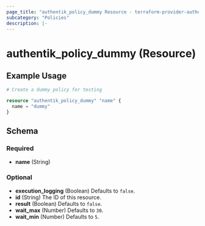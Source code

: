 ```yaml
---
page_title: "authentik_policy_dummy Resource - terraform-provider-authentik"
subcategory: "Policies"
description: |-
---
```


# authentik_policy_dummy (Resource)

## Example Usage

```terraform
# Create a dummy policy for testing

resource "authentik_policy_dummy" "name" {
  name = "dummy"
}
```

<!-- schema generated by tfplugindocs -->
## Schema

### Required

- **name** (String)

### Optional

- **execution_logging** (Boolean) Defaults to `false`.
- **id** (String) The ID of this resource.
- **result** (Boolean) Defaults to `false`.
- **wait_max** (Number) Defaults to `30`.
- **wait_min** (Number) Defaults to `5`.

